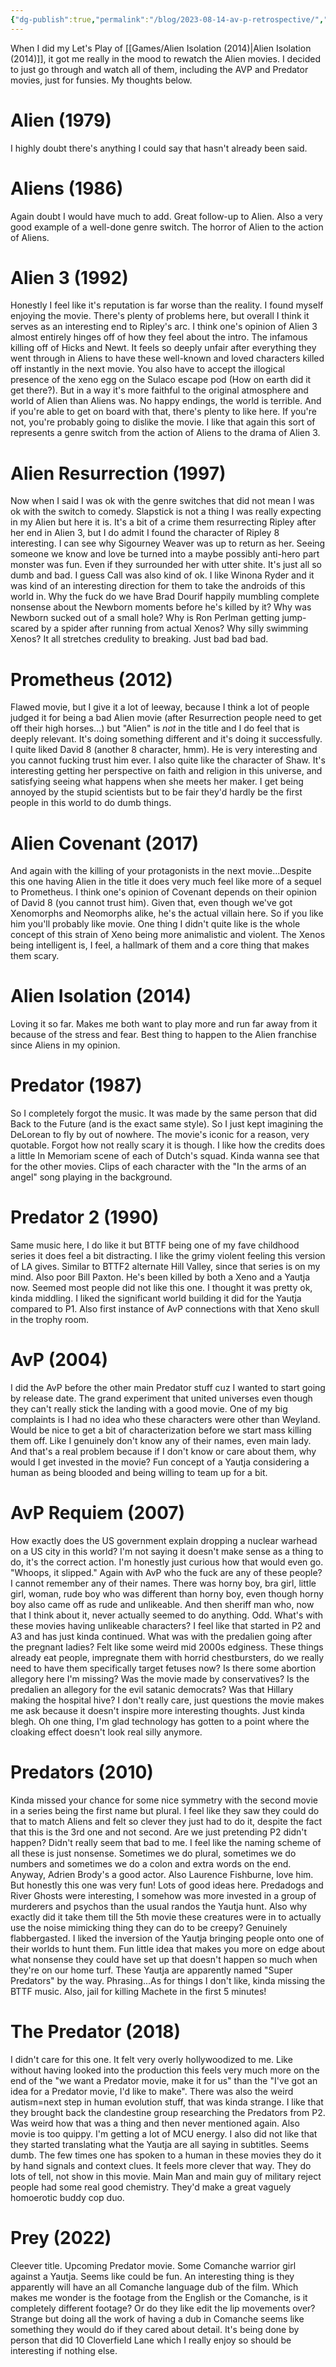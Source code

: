 ```yaml
---
{"dg-publish":true,"permalink":"/blog/2023-08-14-av-p-retrospective/","tags":["blog","movies"],"created":"2023-08-14","updated":"2025-03-13"}
---
```



When I did my Let's Play of [[Games/Alien Isolation (2014)\|Alien Isolation (2014)]], it got me really in the mood to rewatch the Alien movies. I decided to just go through and watch all of them, including the AVP and Predator movies, just for funsies. My thoughts below.

# Alien (1979)

I highly doubt there's anything I could say that hasn't already been said.

# Aliens (1986)

Again doubt I would have much to add. Great follow-up to Alien. Also a very good example of a well-done genre switch. The horror of Alien to the action of Aliens.

# Alien 3 (1992)

Honestly I feel like it's reputation is far worse than the reality. I found myself enjoying the movie. There's plenty of problems here, but overall I think it serves as an interesting end to Ripley's arc. I think one's opinion of Alien 3 almost entirely hinges off of how they feel about the intro. The infamous killing off of Hicks and Newt. It feels so deeply unfair after everything they went through in Aliens to have these well-known and loved characters killed off instantly in the next movie. You also have to accept the illogical presence of the xeno egg on the Sulaco escape pod (How on earth did it get there?). But in a way it's more faithful to the original atmosphere and world of Alien than Aliens was. No happy endings, the world is terrible. And if you're able to get on board with that, there's plenty to like here. If you're not, you're probably going to dislike the movie. I like that again this sort of represents a genre switch from the action of Aliens to the drama of Alien 3.

# Alien Resurrection (1997)

Now when I said I was ok with the genre switches that did not mean I was ok with the switch to comedy. Slapstick is not a thing I was really expecting in my Alien but here it is. It's a bit of a crime them resurrecting Ripley after her end in Alien 3, but I do admit I found the character of Ripley 8 interesting. I can see why Sigourney Weaver was up to return as her. Seeing someone we know and love be turned into a maybe possibly anti-hero part monster was fun. Even if they surrounded her with utter shite. It's just all so dumb and bad. I guess Call was also kind of ok. I like Winona Ryder and it was kind of an interesting direction for them to take the androids of this world in. Why the fuck do we have Brad Dourif happily mumbling complete nonsense about the Newborn moments before he's killed by it? Why was Newborn sucked out of a small hole? Why is Ron Perlman getting jump-scared by a spider after running from actual Xenos? Why silly swimming Xenos? It all stretches credulity to breaking. Just bad bad bad.

# Prometheus (2012)

Flawed movie, but I give it a lot of leeway, because I think a lot of people judged it for being a bad Alien movie (after Resurrection people need to get off their high horses...) but "Alien" is *not* in the title and I do feel that is deeply relevant. It's doing something different and it's doing it successfully. I quite liked David 8 (another 8 character, hmm). He is very interesting and you cannot fucking trust him ever. I also quite like the character of Shaw. It's interesting getting her perspective on faith and religion in this universe, and satisfying seeing what happens when she meets her maker. I get being annoyed by the stupid scientists but to be fair they'd hardly be the first people in this world to do dumb things.

# Alien Covenant (2017)

And again with the killing of your protagonists in the next movie...Despite this one having Alien in the title it does very much feel like more of a sequel to Prometheus. I think one's opinion of Covenant depends on their opinion of David 8 (you cannot trust him). Given that, even though we've got Xenomorphs and Neomorphs alike, he's the actual villain here. So if you like him you'll probably like movie. One thing I didn't quite like is the whole concept of this strain of Xeno being more animalistic and violent. The Xenos being intelligent is, I feel, a hallmark of them and a core thing that makes them scary.

# Alien Isolation (2014)

Loving it so far. Makes me both want to play more and run far away from it because of the stress and fear. Best thing to happen to the Alien franchise since Aliens in my opinion.

# Predator (1987)

So I completely forgot the music. It was made by the same person that did Back to the Future (and is the exact same style). So I just kept imagining the DeLorean to fly by out of nowhere. The movie's iconic for a reason, very quotable. Forgot how not really scary it is though. I like how the credits does a little In Memoriam scene of each of Dutch's squad. Kinda wanna see that for the other movies. Clips of each character with the "In the arms of an angel" song playing in the background.

# Predator 2 (1990)

Same music here, I do like it but BTTF being one of my fave childhood series it does feel a bit distracting. I like the grimy violent feeling this version of LA gives. Similar to BTTF2 alternate Hill Valley, since that series is on my mind. Also poor Bill Paxton. He's been killed by both a Xeno and a Yautja now. Seemed most people did not like this one. I thought it was pretty ok, kinda middling. I liked the significant world building it did for the Yautja compared to P1. Also first instance of AvP connections with that Xeno skull in the trophy room.

# AvP (2004)

I did the AvP before the other main Predator stuff cuz I wanted to start going by release date. The grand experiment that united universes even though they can't really stick the landing with a good movie. One of my big complaints is I had no idea who these characters were other than Weyland. Would be nice to get a bit of characterization before we start mass killing them off. Like I genuinely don't know any of their names, even main lady. And that's a real problem because if I don't know or care about them, why would I get invested in the movie? Fun concept of a Yautja considering a human as being blooded and being willing to team up for a bit.

# AvP Requiem (2007)

How exactly does the US government explain dropping a nuclear warhead on a US city in this world? I'm not saying it doesn't make sense as a thing to do, it's the correct action. I'm honestly just curious how that would even go. "Whoops, it slipped." Again with AvP who the fuck are any of these people? I cannot remember any of their names. There was horny boy, bra girl, little girl, woman, rude boy who was different than horny boy, even though horny boy also came off as rude and unlikeable. And then sheriff man who, now that I think about it, never actually seemed to do anything. Odd. What's with these movies having unlikeable characters? I feel like that started in P2 and A3 and has just kinda continued. What was with the predalien going after the pregnant ladies? Felt like some weird mid 2000s edginess. These things already eat people, impregnate them with horrid chestbursters, do we really need to have them specifically target fetuses now? Is there some abortion allegory here I'm missing? Was the movie made by conservatives? Is the predalien an allegory for the evil satanic democrats? Was that Hillary making the hospital hive? I don't really care, just questions the movie makes me ask because it doesn't inspire more interesting thoughts. Just kinda blegh. Oh one thing, I'm glad technology has gotten to a point where the cloaking effect doesn't look real silly anymore.

# Predators (2010)

Kinda missed your chance for some nice symmetry with the second movie in a series being the first name but plural. I feel like they saw they could do that to match Aliens and felt so clever they just had to do it, despite the fact that this is the 3rd one and not second. Are we just pretending P2 didn't happen? Didn't really seem that bad to me. I feel like the naming scheme of all these is just nonsense. Sometimes we do plural, sometimes we do numbers and sometimes we do a colon and extra words on the end. Anyway, Adrien Brody's a good actor. Also Laurence Fishburne, love him. But honestly this one was very fun! Lots of good ideas here. Predadogs and River Ghosts were interesting, I somehow was more invested in a group of murderers and psychos than the usual randos the Yautja hunt. Also why exactly did it take them till the 5th movie these creatures were in to actually use the noise mimicking thing they can do to be creepy? Genuinely flabbergasted. I liked the inversion of the Yautja bringing people onto one of their worlds to hunt them. Fun little idea that makes you more on edge about what nonsense they could have set up that doesn't happen so much when they're on our home turf. These Yautja are apparently named "Super Predators" by the way. Phrasing...As for things I don't like, kinda missing the BTTF music. Also, jail for killing Machete in the first 5 minutes!

# The Predator (2018)

I didn't care for this one. It felt very overly hollywoodized to me. Like without having looked into the production this feels very much more on the end of the "we want a Predator movie, make it for us" than the "I've got an idea for a Predator movie, I'd like to make". There was also the weird autism=next step in human evolution stuff, that was kinda strange. I like that they brought back the clandestine group researching the Predators from P2. Was weird how that was a thing and then never mentioned again. Also movie is too quippy. I'm getting a lot of MCU energy. I also did not like that they started translating what the Yautja are all saying in subtitles. Seems dumb. The few times one has spoken to a human in these movies they do it by hand signals and context clues. It feels more clever that way. They do lots of tell, not show in this movie. Main Man and main guy of military reject people had some real good chemistry. They'd make a great vaguely homoerotic buddy cop duo.

# Prey (2022)

Cleever title. Upcoming Predator movie. Some Comanche warrior girl against a Yautja. Seems like could be fun. An interesting thing is they apparently will have an all Comanche language dub of the film. Which makes me wonder is the footage from the English or the Comanche, is it completely different footage? Or do they like edit the lip movements over? Strange but doing all the work of having a dub in Comanche seems like something they would do if they cared about detail. It's being done by person that did 10 Cloverfield Lane which I really enjoy so should be interesting if nothing else.
